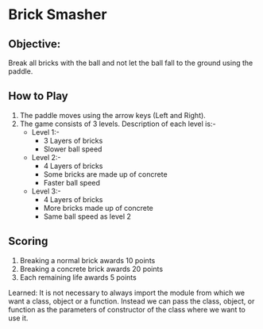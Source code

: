 # Brick Smasher

## Objective:
Break all bricks with the ball and not let the ball fall to the ground using the paddle.

## How to Play
1. The paddle moves using the arrow keys (Left and Right).
2. The game consists of 3 levels. Description of each level is:-
   * Level 1:-
     * 3 Layers of bricks
     * Slower ball speed
   * Level 2:-
     * 4 Layers of bricks
     * Some bricks are made up of concrete
     * Faster ball speed
   * Level 3:-
     * 4 Layers of bricks
     * More bricks made up of concrete
     * Same ball speed as level 2
## Scoring
1. Breaking a normal brick awards 10 points
2. Breaking a concrete brick awards 20 points
3. Each remaining life awards 5 points

Learned: It is not necessary to always import the module from which we want a class, object or a function. Instead we can pass the class, object, or function as the parameters of constructor of the class where we want to use it. 